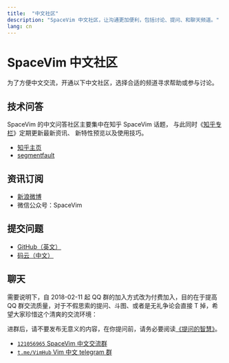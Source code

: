 ```yaml
---
title:  "中文社区"
description: "SpaceVim 中文社区，让沟通更加便利，包括讨论、提问、和聊天频道。"
lang: cn
---
```


# SpaceVim 中文社区

为了方便中文交流，开通以下中文社区，选择合适的频道寻求帮助或参与讨论。

## 技术问答

SpaceVim 的中文问答社区主要集中在知乎 SpaceVim 话题，
与此同时《[知乎专栏](https://zhuanlan.zhihu.com/SpaceVim)》定期更新最新资讯、
新特性预览以及使用技巧。

- [知乎主页](https://www.zhihu.com/people/SpaceVim/)
- [segmentfault](https://segmentfault.com/t/spacevim)

## 资讯订阅

- <i class="fab fa-weibo"></i> [新浪微博](https://weibo.com/SpaceVim)
- <i class="fab fa-weixin"></i> 微信公众号：SpaceVim

## 提交问题

- [GitHub（英文）](https://github.com/SpaceVim/SpaceVim)
- [码云（中文）](https://gitee.com/spacevim/SpaceVim/issues)

## 聊天

需要说明下，自 2018-02-11 起 QQ 群的加入方式改为付费加入，目的在于提高 QQ 群交流质量，对于不假思索的提问、斗图、或者是无礼争论会直接 T 掉，希望大家珍惜这个清爽的交流环境：

进群后，请不要发布无意义的内容，在你提问前，请务必要阅读[《提问的智慧》](http://doc.zengrong.net/smart-questions/cn.html)。

- <i class="fab fa-qq"></i> [`121056965` SpaceVim 中文交流群](https://jq.qq.com/?_wv=1027&k=43DB6SG)
- <i class="fab fa-telegram-plane"></i> [`t.me/VimHub` Vim 中文 telegram 群](https://t.me/VimHub)
